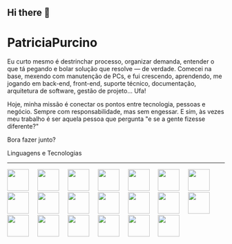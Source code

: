 ## Hi there 👋

# PatriciaPurcino


Eu curto mesmo é destrinchar processo, organizar demanda, entender o que tá pegando e bolar solução que resolve — de verdade. Comecei na base, mexendo com manutenção de PCs, e fui crescendo, aprendendo, me jogando em back-end, front-end, suporte técnico, documentação, arquitetura de software, gestão de projeto... Ufa!

Hoje, minha missão é conectar os pontos entre tecnologia, pessoas e negócio. Sempre com responsabilidade, mas sem engessar. E sim, às vezes meu trabalho é ser aquela pessoa que pergunta "e se a gente fizesse diferente?"

Bora fazer junto?

Linguagens e Tecnologias
_________________________________________________________________________________________________________________

<div style="display: inline">
    <img width='50' heigth='50' img src="https://cdn.jsdelivr.net/gh/devicons/devicon@latest/icons/angularjs/angularjs-original.svg" />
        <a target"_blank" rel="noopener noreferre">
            <img width="12" style"max-width: 100%;">
        </a>
    <img width='50' heigth='50' img src="https://cdn.jsdelivr.net/gh/devicons/devicon@latest/icons/azuresqldatabase/azuresqldatabase-original.svg" />
        <a target"_blank" rel="noopener noreferre">
            <img width="12" style"max-width: 100%;">
        </a>
    <img width='50' heigth='50' img src="https://cdn.jsdelivr.net/gh/devicons/devicon@latest/icons/bitbucket/bitbucket-original.svg" />
        <a target"_blank" rel="noopener noreferre">
            <img width="12" style"max-width: 100%;">
        </a>
    <img width='50' heigth='50' img src="https://cdn.jsdelivr.net/gh/devicons/devicon@latest/icons/cypressio/cypressio-original.svg" />
        <a target"_blank" rel="noopener noreferre">
            <img width="12" style"max-width: 100%;">
        </a>
    <img width='50' heigth='50' img src="https://cdn.jsdelivr.net/gh/devicons/devicon@latest/icons/firebase/firebase-original.svg" />
        <a target"_blank" rel="noopener noreferre">
            <img width="12" style"max-width: 100%;">
        </a>
    <img width='50' heigth='50' img src="https://cdn.jsdelivr.net/gh/devicons/devicon@latest/icons/flutter/flutter-original.svg" />
        <a target"_blank" rel="noopener noreferre">
            <img width="12" style"max-width: 100%;">
        </a>
    <img width='50' heigth='50' img src="https://cdn.jsdelivr.net/gh/devicons/devicon@latest/icons/git/git-original.svg" />
        <a target"_blank" rel="noopener noreferre">
            <img width="12" style"max-width: 100%;">
        </a>
    <img width='50' heigth='50' img src="https://cdn.jsdelivr.net/gh/devicons/devicon@latest/icons/gitlab/gitlab-original.svg" />
        <a target"_blank" rel="noopener noreferre">
            <img width="12" style"max-width: 100%;">
        </a>
    <img width='50' heigth='50' img src="https://cdn.jsdelivr.net/gh/devicons/devicon@latest/icons/ionic/ionic-original.svg" />
        <a target"_blank" rel="noopener noreferre">
            <img width="12" style"max-width: 100%;">
        </a>
    <img width='50' heigth='50' img src="https://cdn.jsdelivr.net/gh/devicons/devicon@latest/icons/javascript/javascript-original.svg" />
        <a target"_blank" rel="noopener noreferre">
            <img width="12" style"max-width: 100%;">
        </a>
    <img width='50' heigth='50' img src="https://cdn.jsdelivr.net/gh/devicons/devicon@latest/icons/java/java-original.svg" />
        <a target"_blank" rel="noopener noreferre">
            <img width="12" style"max-width: 100%;">
        </a>
    <img width='50' heigth='50' img src="https://cdn.jsdelivr.net/gh/devicons/devicon@latest/icons/kotlin/kotlin-original.svg" />
        <a target"_blank" rel="noopener noreferre">
            <img width="12" style"max-width: 100%;">
        </a>
    <img width='50' heigth='50' img src="https://cdn.jsdelivr.net/gh/devicons/devicon@latest/icons/mongodb/mongodb-original.svg" />
        <a target"_blank" rel="noopener noreferre">
            <img width="12" style"max-width: 100%;">
        </a>
    <img width='50' heigth='50' img src="https://cdn.jsdelivr.net/gh/devicons/devicon@latest/icons/mysql/mysql-original.svg" />
        <a target"_blank" rel="noopener noreferre">
            <img width="12" style"max-width: 100%;">
        </a>
    <img width='50' heigth='50' img src="https://cdn.jsdelivr.net/gh/devicons/devicon@latest/icons/nestjs/nestjs-original.svg" />
        <a target"_blank" rel="noopener noreferre">
            <img width="12" style"max-width: 100%;">
        </a>
    <img width='50' heigth='50' img src="https://cdn.jsdelivr.net/gh/devicons/devicon@latest/icons/nextjs/nextjs-original.svg" />
        <a target"_blank" rel="noopener noreferre">
            <img width="12" style"max-width: 100%;">
        </a>
    <img width='50' heigth='50' img src="https://cdn.jsdelivr.net/gh/devicons/devicon@latest/icons/oracle/oracle-original.svg" />
        <a target"_blank" rel="noopener noreferre">
            <img width="12" style"max-width: 100%;">
        </a>
    <img width='50' heigth='50' img src="https://cdn.jsdelivr.net/gh/devicons/devicon@latest/icons/postgresql/postgresql-original.svg" />
        <a target"_blank" rel="noopener noreferre">
            <img width="12" style"max-width: 100%;">
        </a>
    <img width='50' heigth='50' img src="https://cdn.jsdelivr.net/gh/devicons/devicon@latest/icons/python/python-original.svg" />
        <a target"_blank" rel="noopener noreferre">
            <img width="12" style"max-width: 100%;">
        </a>
    <img width='50' heigth='50' img src="https://cdn.jsdelivr.net/gh/devicons/devicon@latest/icons/react/react-original.svg" />
        <a target"_blank" rel="noopener noreferre">
            <img width="12" style"max-width: 100%;">
        </a>
</div>
          
          
